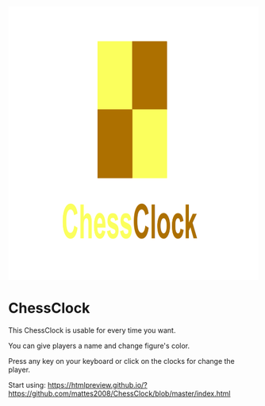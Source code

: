 <img src="https://github.com/mattes2008/ChessClock/blob/master/storage/socialPreview.png" align="center" width="1280" height="550">

# ChessClock

This ChessClock is usable for every time you want.

You can give players a name and change figure's color.

Press any key on your keyboard or click on the clocks for change the player.

Start using: https://htmlpreview.github.io/?https://github.com/mattes2008/ChessClock/blob/master/index.html
